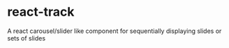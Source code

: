 # react-track
A react carousel/slider like component for sequentially displaying slides or sets of slides
